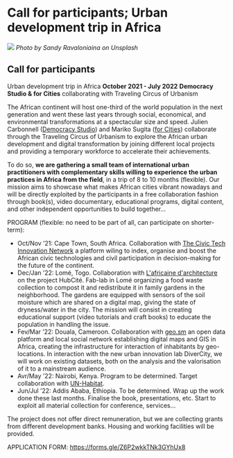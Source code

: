 # Call for participants; Urban development trip in Africa

![](sandy-ravaloniaina-bKsxa157lf4-unsplash.jpeg)
_Photo by Sandy Ravaloniaina on Unsplash_

## Call for participants

Urban development trip in Africa **October 2021 - July 2022**
**Democracy Studio & for Cities** collaborating with Traveling Circus of Urbanism

The African continent will host one-third of the world population in the next generation and went these last years through social, economical, and environmental transformations at a spectacular size and speed. Julien Carbonnell ([Democracy Studio](https://amzn.to/3xeNhOm)) and Mariko Sugita ([for Cities](https://www.forcities.org/)) collaborate through the Traveling Circus of Urbanism to explore the African urban development and digital transformation by joining different local projects and providing a temporary workforce to accelerate their achievements.

To do so, **we are gathering a small team of international urban practitioners with complementary skills willing to experience the urban practices in Africa from the field**, in a trip of 8 to 10 months (flexible). Our mission aims to showcase what makes African cities vibrant nowadays and will be directly exploited by the participants in a free collaboration fashion through book(s), video documentary, educational programs, digital content, and other independent opportunities to build together…

PROGRAM (flexible: no need to be part of all, can participate on shorter-term):

- Oct/Nov ’21: Cape Town, South Africa. Collaboration with [The Civic Tech Innovation Network](http://civictech.africa) a platform wiling to index, organise and boost the African civic technologies and civil participation in decision-making for the future of the continent.
- Dec/Jan ’22: Lomé, Togo. Collaboration with [L'africaine d'architecture](http://lafricainedarchitecture.com) on the project HubCité. Fab-lab in Lomé organizing a food waste collection to compost it and redistribute it in family gardens in the neighborhood. The gardens are equipped with sensors of the soil moisture which are shared on a digital map, giving the state of dryness/water in the city. The mission will consist in creating educational support (video tutorials and craft books) to educate the population in handling the issue.
- Fev/Mar ’22: Douala, Cameroon. Collaboration with [geo.sm](https://geo.sm/) an open data platform and local social network establishing digital maps and GIS in Africa, creating the infrastructure for interaction of inhabitants by geo-locations. In interaction with the new urban innovation lab DiverCity, we will work on existing datasets, both on the analysis and the valorisation of it to a mainstream audience.
- Avr/May ’22: Nairobi, Kenya. Program to be determined. Target collaboration with [UN-Habitat](https://unhabitat.org/kenya).
- Jun/Jul ’22: Addis Ababa, Ethiopia. To be determined. Wrap up the work done these last months. Finalise the book, presentations, etc. Start to exploit all material collection for conference, services…

The project does not offer direct remuneration, but we are collecting grants from different development banks. Housing and working facilities will be provided.

APPLICATION FORM:
https://forms.gle/Z6P2wkkTNk3GYhUx8
